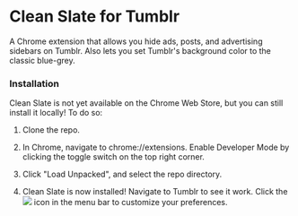 Clean Slate for Tumblr
======================

A Chrome extension that allows you hide ads, posts, and advertising sidebars on Tumblr. Also lets you set Tumblr's background color to the classic blue-grey.

### Installation

Clean Slate is not yet available on the Chrome Web Store, but you can still install it locally! To do so:

1. Clone the repo.

2. In Chrome, navigate to chrome://extensions. Enable Developer Mode by clicking the toggle switch on the top right corner.

3. Click "Load Unpacked", and select the repo directory.

4. Clean Slate is now installed! Navigate to Tumblr to see it work. Click the ![](clean-slate-logo-32.png) icon in the menu bar to customize your preferences.
